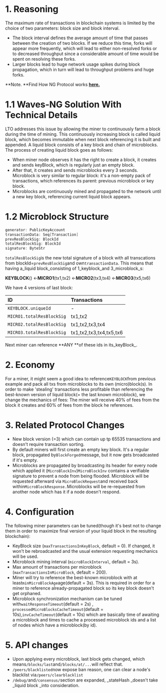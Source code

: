 # 1. Reasoning

The maximum rate of transactions in blockchain systems is limited by the choice of two parameters: block size and block interval.

* The block interval defines the average amount of time that passes between the creation of two blocks. If we reduce this time, forks will appear more frequently, which will lead to either non-resolved forks or to decreased throughput since a considerable amount of time would be spent on resolving these forks.
* Larger blocks lead to huge network usage spikes during block propagation, which in turn will lead to throughput problems and huge forks.

**Note. **Find How NG Protocol works [**here.**](../platform-features/ng-protocol.md)

# 1.1 Waves-NG Solution With Technical Details

LTO addresses this issue by allowing the miner to continuously farm a block during the time of mining. This continuously increasing block is called liquid block, which becomes immutable when next block referencing it is built and appended. A liquid block consists of a key block and chain of microblocks. The process of creating liquid block goes as follows:

* When miner node observes it has the right to create a block, it creates and sends keyBlock, which is regularly just an empty block.
* After that, it creates and sends microblocks every 3 seconds. Microblock is very similar to regular block: it's a non-empty pack of transactions, which references its parent: previous microblock or key block.
* Microblocks are continuously mined and propagated to the network until a new key block, referencing current liquid block appears.

# 1.2 Microblock Structure

```cpp
generator: PublicKeyAccount
transactionData: Seq[Transaction]
prevResBlockSig: BlockId
totalResBlockSig: BlockId
signature: ByteStr
```

`totalResBlockSig`is the new total signature of a block with all transcations from blockId=`prevResBlockSig`and own`transactionData`. This means that having a\_liquid block\_consisting of 1\_keyblock\_and 3\_microblock\_s:

**KEYBLOCK**\(\) &lt;-**MICRO1**\(tx1,tx2\) &lt;-**MICRO2**\(tx3,tx4\) &lt;-**MICRO3**\(tx5,tx6\)

We have 4 versions of last block:

| ID | Transactions |
| :--- | :--- |
| `KEYBLOCK.uniqueId` | - |
| `MICRO1.totalResBlockSig` | tx1,tx2 |
| `MICRO2.totalResBlockSig` | tx1,tx2,tx3,tx4 |
| `MICRO3.totalResBlockSig` | tx1,tx2,tx3,tx4,tx5,tx6 |

Next miner can reference **ANY **of these ids in its_keyBlock_.

# 2. Economy

For a miner, it might seem a good idea to reference`KEYBLOCK`from previous example and pack all txs from microblocks to its own \(micro\)block\(s\). In order to make 'stealing' transactions less profitable than referencing the best-known version of liquid block\(= the last known microblock\), we change the mechanics of fees: The miner will receive 40% of fees from the block it creates and 60% of fees from the block he references.

# 3. Related Protocol Changes

* New block version \(=3\) which can contain up tp 65535 transactions and doesn't require transaction sorting.
* By default miners will first create an empty key block. It's a regular block, propagated by`BlockForged`message, but it now gets broadcasted if it's empty.
* Microblocks are propagated by broadcasting its header for every node which applied it \(`MicroBlockInv`\)`MicroBlockInv`
  contains a verifiable signature to prevent a node from being flooded. Microblock will be requested afterward via `MicroBlockRequest`and received back within`MicroBlockResponse.`Microblocks will be re-requested from another node which has it if a node doesn't respond.

# 4. Configuration

The following miner parameters can be tuned\(though it's best not to change them in order to maximize final version of your liquid block in the resulting blockchain\):

* KeyBlock size \(`maxTransactionsInKeyBlock`, default = 0\). If changed, it won't be rebroadcasted and the usual extension requesting mechanics will be used.
* Microblock mining interval \(`microBlockInterval`, default = 3s\).
* Max amount of transactions per microblock \(`maxTransactionsInMicroBlock`, default = 200\).
* Miner will try to reference the best-known microblock with at least`minMicroBlockAge`age\(default = 3s\). This is required in order for a miner to reference already-propagated block so its key block doesn't get orphaned.
* Microblock synchronization mechanism can be tuned with`waitResponseTimeout`\(default = 2s\) , `processedMicroBlocksCacheTimeout`\(default = 10s\),`invCacheTimeout`\(default = 10s\) which are basically time of awaiting a microblock and times to cache a processed microblock ids and a list of nodes which have a microblock\(by id\).

# 5. API changes

* Upon applying every microblock, last block gets changed, which means`/blocks/last`and`/blocks/at/...`will reflect that.
* `/peers/blacklisted`now expose ban reason, one can clear a node's blacklist via`/peers/clearblacklist`
* `/debug/`and`/consensus/`section are expanded, \_stateHash \_doesn't take \_liquid block \_into consideration.
